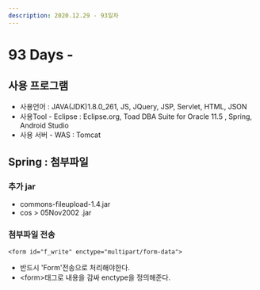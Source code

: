 ```yaml
---
description: 2020.12.29 - 93일차
---
```


# 93 Days -

## 사용 프로그램

* 사용언어 : JAVA\(JDK\)1.8.0\_261, JS, JQuery, JSP, Servlet, HTML, JSON
* 사용Tool  - Eclipse : Eclipse.org, Toad DBA Suite for Oracle 11.5 , Spring, Android Studio
* 사용 서버 - WAS : Tomcat

## Spring : 첨부파일

### 추가 jar

* commons-fileupload-1.4.jar
* cos &gt; 05Nov2002 .jar

### 첨부파일 전송

```markup
<form id="f_write" enctype="multipart/form-data">
```

* 반드시 'Form'전송으로 처리해야한다.
* &lt;form&gt;태그로 내용을 감싸 enctype을 정의해준다. 

